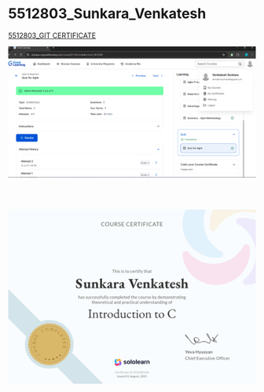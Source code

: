 # 5512803_Sunkara_Venkatesh


[5512803_GIT CERTIFICATE](https://github.com/sunkaravenkatesh12/5512803_Sunkara_Venkatesh/blob/main/GIT/5512803_GIT_CERTIFICATE.pdf)

![5512803_AGILE Certificate](https://raw.githubusercontent.com/sunkaravenkatesh12/5512803_Sunkara_Venkatesh/main/SDLC/5512803_AGILE%20CERTIFICATE.png)

<br><br> <!-- Adds vertical spacing -->

![Sololearn C Certificate](https://raw.githubusercontent.com/sunkaravenkatesh12/5512803_Sunkara_Venkatesh/main/C_Programming/sololearn_Intro%20C_Certificiacte.png)









